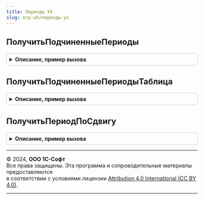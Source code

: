 ```yaml
---
title: Периоды УХ
slug: erp-uh/периоды-ух
---
```



## ПолучитьПодчиненныеПериоды
<details style="margin: 1em 0; padding: 0.5em; border: 1px solid #ccc; border-radius: 6px;">

<summary style="font-weight: bold; cursor: pointer;">Описание, пример вызова</summary>

```bsl
// Выполняет запрос к справочнику Периоды для пролучения подчиненных периодов с указанными отборами
//
// Параметры:
//  ПериодНачало  - Дата,Справочник.Периоды - Начало отбора периодов
//  ПериодОкончания  - Дата,Справочник.Периоды - Верхняя граница отбора периодов
//  Периодичность  - Перечисление.Периодичность - Отбор периодов по периодичности
//
// Возвращаемое значение:
//   Массив   - подчиненные периоды
//
Функция ПолучитьПодчиненныеПериоды(ПериодНачало, ПериодОкончания, Периодичность = Неопределено) Экспорт
```

Пример вызова
```bsl
Результат = ПериодыУХ.ПолучитьПодчиненныеПериоды(ПериодНачало, ПериодОкончания, Периодичность);
```
</details>

## ПолучитьПодчиненныеПериодыТаблица
<details style="margin: 1em 0; padding: 0.5em; border: 1px solid #ccc; border-radius: 6px;">

<summary style="font-weight: bold; cursor: pointer;">Описание, пример вызова</summary>

```bsl

Функция ПолучитьПодчиненныеПериодыТаблица(ПериодСценария,ПериодСценарияОкончание) Экспорт
```

Пример вызова
```bsl
Результат = ПериодыУХ.ПолучитьПодчиненныеПериодыТаблица(ПериодСценария, ПериодСценарияОкончание) 
```
</details>

## ПолучитьПериодПоСдвигу
<details style="margin: 1em 0; padding: 0.5em; border: 1px solid #ccc; border-radius: 6px;">

<summary style="font-weight: bold; cursor: pointer;">Описание, пример вызова</summary>

```bsl

Функция ПолучитьПериодПоСдвигу(ДатаНачала, ЗначениеСдвига, Периодичность) Экспорт
```

Пример вызова
```bsl
Результат = ПериодыУХ.ПолучитьПериодПоСдвигу(ДатаНачала, ЗначениеСдвига, Периодичность) 
```
</details>

---

© 2024, **ООО 1С-Софт**  
Все права защищены. Эта программа и сопроводительные материалы предоставляются  
в соответствии с условиями лицензии [Attribution 4.0 International (CC BY 4.0)](https://creativecommons.org/licenses/by/4.0/legalcode).

---
